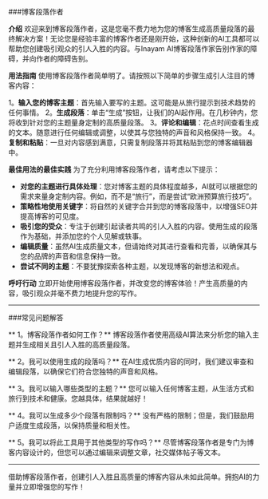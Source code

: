 ###博客段落作者

**介绍**
欢迎来到博客段落作者，这是您毫不费力地为您的博客生成高质量段落的最终解决方案！无论您是经验丰富的博客作者还是刚开始，这种创新的AI工具都可以帮助您创建吸引观众的引人入胜的内容。与Inayam AI博客段落作家告别作家的障碍，并向作者的障碍告别。

**用法指南**
使用博客段落作者简单明了。请按照以下简单的步骤生成引人注目的博客内容：

1。**输入您的博客主题**：首先输入要写的主题。这可能是从旅行提示到技术趋势的任何事情。
2。**生成段落**：单击“生成”按钮，让我们的AI起作用。在几秒钟内，您将收到针对您的主题量身定制的高质量段落。
3。**评论和编辑**：花点时间查看生成的文本。随意进行任何编辑或调整，以使其与您独特的声音和风格保持一致。
4。**复制和粘贴**：一旦对内容感到满意，只需复制段落并将其粘贴到您的博客编辑器中。

**最佳用法的最佳实践**
为了充分利用博客段落作者，请考虑以下提示：

-  **对您的主题进行具体处理**：您对博客主题的具体程度越多，AI就可以根据您的需求来量身定制内容。例如，而不是“旅行”，而是尝试“欧洲预算旅行技巧”。
-  **策略性地使用关键字**：将自然的关键字合并到您的博客段落中，以增强SEO并提高博客的可见度。
-  **吸引您的受众**：专注于创建引起读者共鸣的引人入胜的内容。使用生成的段落作为基础，并添加您的个人见解或轶事。
-  **编辑质量**：虽然AI生成质量文本，但请始终对其进行查看和完善，以确保其与您的品牌的声音和信息保持一致。
-  **尝试不同的主题**：不要犹豫探索各种主题，以发现博客的新想法和观点。

**呼吁行动**
立即开始使用博客段落作者，并改变您的博客体验！产生高质量的内容，吸引观众并毫不费力地提升您的写作。

---

###常见问题解答

** 1。博客段落作者如何工作？**
博客段落作者使用高级AI算法来分析您的输入主题并生成相关且引人入胜的高质量段落。

** 2。我可以使用生成的段落吗？**
在AI生成优质内容的同时，我们建议审查和编辑段落，以确保它们符合您独特的声音和风格。

** 3。我可以输入哪些类型的主题？**
您可以输入任何博客主题，从生活方式和旅行到技术和健康。您越具体，结果就越好！

** 4。我可以生成多少个段落有限制吗？**
没有严格的限制；但是，我们鼓励用户适度生成段落，以保持质量和相关性。

** 5。我可以将此工具用于其他类型的写作吗？**
尽管博客段落作者是专门为博客内容设计的，但您可以通过编辑来调整文章，社交媒体帖子等文本。

---

借助博客段落作者，创建引人入胜且高质量的博客内容从未如此简单。拥抱AI的力量并立即增强您的写作！